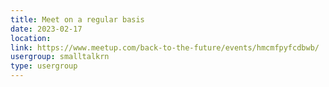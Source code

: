 ```yaml
---
title: Meet on a regular basis
date: 2023-02-17
location: 
link: https://www.meetup.com/back-to-the-future/events/hmcmfpyfcdbwb/
usergroup: smalltalkrn
type: usergroup
---
```

